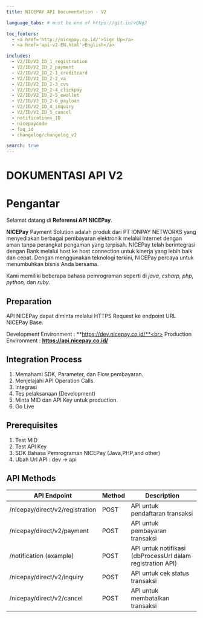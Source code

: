 ```yaml
---
title: NICEPAY API Documentation - V2

language_tabs: # must be one of https://git.io/vQNgJ

toc_footers:
  - <a href='http://nicepay.co.id/'>Sign Up</a>
  - <a href='api-v2-EN.html'>English</a>

includes:
  - V2/ID/V2_ID_1_registration
  - V2/ID/V2_ID_2_payment
  - V2/ID/V2_ID_2-1_creditcard
  - V2/ID/V2_ID_2-2_va
  - V2/ID/V2_ID_2-3_cvs
  - V2/ID/V2_ID_2-4_clickpay
  - V2/ID/V2_ID_2-5_ewallet
  - V2/ID/V2_ID_2-6_payloan
  - V2/ID/V2_ID_4_inquiry
  - V2/ID/V2_ID_5_cancel
  - notifications_ID
  - nicepaycode
  - faq_id
  - changelog/changelog_v2

search: true
---
```

# DOKUMENTASI API V2
# Pengantar

Selamat datang di **Referensi API NICEPay**.

**NICEPay** Payment Solution adalah produk dari PT IONPAY NETWORKS yang menyediakan berbagai pembayaran elektronik melalui Internet dengan aman tanpa perangkat pengaman yang terpisah. NICEPay telah berintegrasi dengan Bank melalui host ke host connection untuk kinerja yang lebih baik dan cepat. Dengan menggunakan teknologi terkini, NICEPay percaya untuk menumbuhkan bisnis Anda bersama.

Kami memiliki beberapa bahasa pemrograman seperti di *java, csharp, php, python,* dan *ruby*.

## Preparation
API NICEPay dapat diminta melalui HTTPS Request ke endpoint URL NICEPay Base.

Development Environment : **https://dev.nicepay.co.id/**<br>
Production Environment : **https://api.nicepay.co.id/**

## Integration Process
<ol type="1">
  <li>Memahami SDK, Parameter, dan Flow pembayaran.
  <li>Menjelajahi API Operation Calls.
  <li>Integrasi
  <li>Tes pelaksanaan (Development)
  <li>Minta MID dan API Key untuk production.
  <li>Go Live
</ol>

## Prerequisites
<ol type="1">
  <li>Test MID
  <li>Test API Key
  <li>SDK Bahasa Pemrograman NICEPay (Java,PHP,and other)
  <li>Ubah Url API : dev -> api
</ol>

## API Methods

API Endpoint | Method | Description
------------ | ------------| ------------------------
/nicepay/direct/v2/registration | POST | API untuk pendaftaran transaksi
/nicepay/direct/v2/payment | POST | API untuk pembayaran transaksi
/notification (example) | POST | API untuk notifikasi (dbProcessUrl dalam registration API)
/nicepay/direct/v2/inquiry | POST | API untuk cek status transaksi
/nicepay/direct/v2/cancel | POST | API untuk membatalkan transaksi
